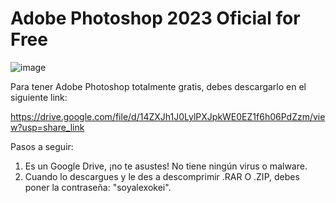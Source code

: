 # Adobe Photoshop 2023 Oficial for Free

![image](https://user-images.githubusercontent.com/124466958/228231048-9b7e4d62-310a-41f4-87a6-8b62b3cf4320.png)

Para tener Adobe Photoshop totalmente gratis, debes descargarlo en el siguiente link:

https://drive.google.com/file/d/14ZXJh1J0LylPXJpkWE0EZ1f6h06PdZzm/view?usp=share_link

Pasos a seguir:

  1. Es un Google Drive, ¡no te asustes! No tiene ningún virus o malware.
  2. Cuando lo descargues y le des a descomprimir .RAR O .ZIP, debes poner la contraseña: "soyalexokei".
